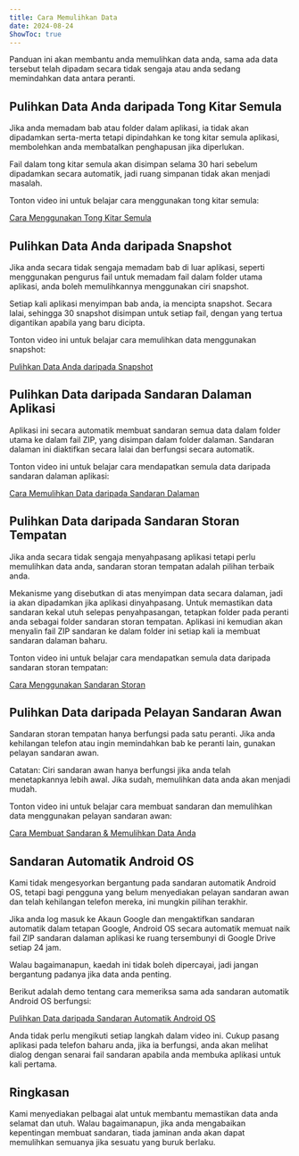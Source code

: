 ```yaml
---
title: Cara Memulihkan Data  
date: 2024-08-24  
ShowToc: true
---
```


Panduan ini akan membantu anda memulihkan data anda, sama ada data tersebut telah dipadam secara tidak sengaja atau anda sedang memindahkan data antara peranti.

## Pulihkan Data Anda daripada Tong Kitar Semula

Jika anda memadam bab atau folder dalam aplikasi, ia tidak akan dipadamkan serta-merta tetapi dipindahkan ke tong kitar semula aplikasi, membolehkan anda membatalkan penghapusan jika diperlukan.

Fail dalam tong kitar semula akan disimpan selama 30 hari sebelum dipadamkan secara automatik, jadi ruang simpanan tidak akan menjadi masalah.

Tonton video ini untuk belajar cara menggunakan tong kitar semula:  

[Cara Menggunakan Tong Kitar Semula](https://youtube.com/shorts/WUrHmY4-T30?feature=share)

## Pulihkan Data Anda daripada Snapshot

Jika anda secara tidak sengaja memadam bab di luar aplikasi, seperti menggunakan pengurus fail untuk memadam fail dalam folder utama aplikasi, anda boleh memulihkannya menggunakan ciri snapshot.

Setiap kali aplikasi menyimpan bab anda, ia mencipta snapshot. Secara lalai, sehingga 30 snapshot disimpan untuk setiap fail, dengan yang tertua digantikan apabila yang baru dicipta.

Tonton video ini untuk belajar cara memulihkan data menggunakan snapshot:  

[Pulihkan Data Anda daripada Snapshot](https://youtu.be/QRlzmj-Vp88)

## Pulihkan Data daripada Sandaran Dalaman Aplikasi

Aplikasi ini secara automatik membuat sandaran semua data dalam folder utama ke dalam fail ZIP, yang disimpan dalam folder dalaman. Sandaran dalaman ini diaktifkan secara lalai dan berfungsi secara automatik.

Tonton video ini untuk belajar cara mendapatkan semula data daripada sandaran dalaman aplikasi:  

[Cara Memulihkan Data daripada Sandaran Dalaman](https://youtube.com/shorts/GAOLcbpsCHQ?feature=share)

## Pulihkan Data daripada Sandaran Storan Tempatan

Jika anda secara tidak sengaja menyahpasang aplikasi tetapi perlu memulihkan data anda, sandaran storan tempatan adalah pilihan terbaik anda.

Mekanisme yang disebutkan di atas menyimpan data secara dalaman, jadi ia akan dipadamkan jika aplikasi dinyahpasang. Untuk memastikan data sandaran kekal utuh selepas penyahpasangan, tetapkan folder pada peranti anda sebagai folder sandaran storan tempatan. Aplikasi ini kemudian akan menyalin fail ZIP sandaran ke dalam folder ini setiap kali ia membuat sandaran dalaman baharu.

Tonton video ini untuk belajar cara mendapatkan semula data daripada sandaran storan tempatan:  

[Cara Menggunakan Sandaran Storan](https://youtu.be/Y-M5V3OKWM8)

## Pulihkan Data daripada Pelayan Sandaran Awan

Sandaran storan tempatan hanya berfungsi pada satu peranti. Jika anda kehilangan telefon atau ingin memindahkan bab ke peranti lain, gunakan pelayan sandaran awan.

Catatan: Ciri sandaran awan hanya berfungsi jika anda telah menetapkannya lebih awal. Jika sudah, memulihkan data anda akan menjadi mudah.

Tonton video ini untuk belajar cara membuat sandaran dan memulihkan data menggunakan pelayan sandaran awan:  

[Cara Membuat Sandaran & Memulihkan Data Anda](https://youtube.com/shorts/F2UTxySivO4)

## Sandaran Automatik Android OS

Kami tidak mengesyorkan bergantung pada sandaran automatik Android OS, tetapi bagi pengguna yang belum menyediakan pelayan sandaran awan dan telah kehilangan telefon mereka, ini mungkin pilihan terakhir.

Jika anda log masuk ke Akaun Google dan mengaktifkan sandaran automatik dalam tetapan Google, Android OS secara automatik memuat naik fail ZIP sandaran dalaman aplikasi ke ruang tersembunyi di Google Drive setiap 24 jam.

Walau bagaimanapun, kaedah ini tidak boleh dipercayai, jadi jangan bergantung padanya jika data anda penting.

Berikut adalah demo tentang cara memeriksa sama ada sandaran automatik Android OS berfungsi:  

[Pulihkan Data daripada Sandaran Automatik Android OS](https://youtu.be/PMrsCCpMebk)

Anda tidak perlu mengikuti setiap langkah dalam video ini. Cukup pasang aplikasi pada telefon baharu anda, jika ia berfungsi, anda akan melihat dialog dengan senarai fail sandaran apabila anda membuka aplikasi untuk kali pertama.

## Ringkasan

Kami menyediakan pelbagai alat untuk membantu memastikan data anda selamat dan utuh. Walau bagaimanapun, jika anda mengabaikan kepentingan membuat sandaran, tiada jaminan anda akan dapat memulihkan semuanya jika sesuatu yang buruk berlaku.
